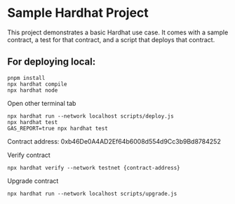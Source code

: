 # Sample Hardhat Project

This project demonstrates a basic Hardhat use case. It comes with a sample contract, a test for that contract, and a script that deploys that contract.

## For deploying local:

```shell
pnpm install
npx hardhat compile
npx hardhat node
```

Open other terminal tab

```shell
npx hardhat run --network localhost scripts/deploy.js
npx hardhat test
GAS_REPORT=true npx hardhat test
```

Contract address: 0xb46De0A4AD2Ef64b6008d554d9Cc3b9Bd8784252

Verify contract

```shell
npx hardhat verify --network testnet {contract-address}
```

Upgrade contract

```shell
npx hardhat run --network localhost scripts/upgrade.js
```
